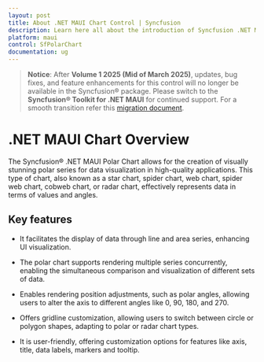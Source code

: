```yaml
---
layout: post
title: About .NET MAUI Chart Control | Syncfusion
description: Learn here all about the introduction of Syncfusion .NET MAUI Chart (SfPolarChart) control with key features and more.
platform: maui
control: SfPolarChart
documentation: ug
---
```


> **Notice**: After **Volume 1 2025 (Mid of March 2025)**, updates, bug fixes, and feature enhancements for this control will no longer be available in the Syncfusion® package. Please switch to the **Syncfusion® Toolkit for .NET MAUI** for continued support. For a smooth transition refer this [migration document](https://help.syncfusion.com/maui-toolkit/migration).

# .NET MAUI Chart Overview

The Syncfusion® .NET MAUI Polar Chart allows for the creation of visually stunning polar series for data visualization in high-quality applications. This type of chart, also known as a star chart, spider chart, web chart, spider web chart, cobweb chart, or radar chart, effectively represents data in terms of values and angles.

## Key features

* It facilitates the display of data through line and area series, enhancing UI visualization.

* The polar chart supports rendering multiple series concurrently, enabling the simultaneous comparison and visualization of different sets of data.

* Enables rendering position adjustments, such as polar angles, allowing users to alter the axis to different angles like 0, 90, 180, and 270.

* Offers gridline customization, allowing users to switch between circle or polygon shapes, adapting to polar or radar chart types.

* It is user-friendly, offering customization options for features like axis, title, data labels, markers and tooltip.